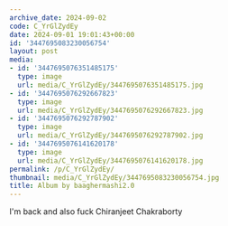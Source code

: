 ```yaml
---
archive_date: 2024-09-02
code: C_YrGlZydEy
date: 2024-09-01 19:01:43+00:00
id: '3447695083230056754'
layout: post
media:
- id: '3447695076351485175'
  type: image
  url: media/C_YrGlZydEy/3447695076351485175.jpg
- id: '3447695076292667823'
  type: image
  url: media/C_YrGlZydEy/3447695076292667823.jpg
- id: '3447695076292787902'
  type: image
  url: media/C_YrGlZydEy/3447695076292787902.jpg
- id: '3447695076141620178'
  type: image
  url: media/C_YrGlZydEy/3447695076141620178.jpg
permalink: /p/C_YrGlZydEy/
thumbnail: media/C_YrGlZydEy/3447695083230056754.jpg
title: Album by baaghermashi2.0
---
```


I'm back and also fuck Chiranjeet Chakraborty